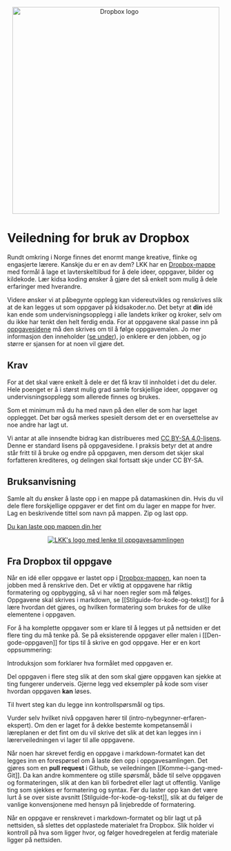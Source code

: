 <p align="center">
<img border="0" alt="Dropbox logo" src="https://github.com/kodeklubben/oppgaver-wiki/blob/master/images/dropbox/dropbox_logo_2.png"
width="480">
</p>

# Veiledning for bruk av Dropbox

Rundt omkring i Norge finnes det enormt mange kreative, flinke og engasjerte
lærere. Kanskje du er en av dem? LKK har en [Dropbox-mappe](https://www.dropbox.com/sh/jp2tc6qajbu0brw/AABDav0Tnwkkf1xWlPaa5pUDa?dl=0)
med formål å lage et lavterskeltilbud for å dele ideer, oppgaver, bilder og 
kildekode. Lær kidsa koding ønsker å gjøre det så enkelt som mulig å dele 
erfaringer med hverandre.

Videre ønsker vi at påbegynte opplegg kan videreutvikles og renskrives slik at
de kan legges ut som oppgaver på kidsakoder.no. Det betyr at __din__ idé kan
ende som undervisningsopplegg i alle landets kriker og kroker, selv om du ikke
har tenkt den helt ferdig enda. For at oppgavene skal passe inn på
[oppgavesidene](http://oppgaver.kidsakoder.no) må den skrives om til å følge
oppgavemalen. Jo mer informasjon den inneholder ([se
under](#fra-dropbox-til-oppgave)), jo enklere er den jobben, og jo større er
sjansen for at noen vil gjøre det.

## Krav

For at det skal være enkelt å dele er det få krav til innholdet i det du deler.
Hele poenget er å i størst mulig grad samle forskjellige ideer, oppgaver og
undervisningsopplegg som allerede finnes og brukes.

Som et minimum må du ha med navn på den eller de som har laget opplegget. Det
bør også merkes spesielt dersom det er en oversettelse av noe andre har lagt ut.

Vi antar at alle innsendte bidrag kan distribueres med [CC BY-SA
4.0-lisens](https://creativecommons.org/licenses/by-sa/4.0/deed.no). Denne er
standard lisens på oppgavesidene. I praksis betyr det at andre står fritt til å
bruke og endre på oppgaven, men dersom det skjer skal forfatteren krediteres, og
delingen skal fortsatt skje under CC BY-SA.

## Bruksanvisning

Samle alt du ønsker å laste opp i en mappe på datamaskinen din. Hvis du vil dele
flere forskjellige oppgaver er det fint om du lager en mappe for hver. Lag en
beskrivende tittel som navn på mappen. Zip og last opp.

[Du kan laste opp mappen din her](https://www.dropbox.com/request/R81Bf7uofzjWctCygHlb)

<p align="center">
<a href="https://www.dropbox.com/request/R81Bf7uofzjWctCygHlb">
<img border="0" alt="LKK's logo med lenke til oppgavesammlingen" src="https://github.com/kodeklubben/oppgaver-wiki/blob/master/images/dropbox/dropbox-opplasting.png" >
</a>
</p>

## Fra Dropbox til oppgave

Når en idé eller oppgave er lastet opp i [Dropbox-mappen](https://www.dropbox.com/sh/jp2tc6qajbu0brw/AABDav0Tnwkkf1xWlPaa5pUDa?dl=0), 
kan noen ta jobben med å renskrive den. Det er viktig at oppgavene har riktig 
formatering og oppbygging, så vi har noen regler som må følges. Oppgavene skal 
skrives i markdown, se [[Stilguide-for-kode-og-tekst]] for å lære hvordan det 
gjøres, og hvilken formatering som brukes for de ulike elementene i oppgaven.

For å ha komplette oppgaver som er klare til å legges ut på nettsiden er det
flere ting du må tenke på. Se på eksisterende oppgaver eller malen i 
[[Den-gode-oppgaven]] for tips til å skrive en god oppgave. 
Her er en kort oppsummering:

Introduksjon som forklarer hva formålet med oppgaven er.

Del oppgaven i flere steg slik at den som skal gjøre oppgaven kan sjekke at ting
fungerer underveis. Gjerne legg ved eksempler på kode som viser hvordan oppgaven
__kan__ løses.

Til hvert steg kan du legge inn kontrollspørsmål og tips.

Vurder selv hvilket nivå oppgaven hører til (intro-nybegynner-erfaren-ekspert).
Om den er laget for å dekke bestemte kompetansemål i læreplanen er det fint om
du vil skrive det slik at det kan legges inn i lærerveiledningen vi lager til
alle oppgavene.

Når noen har skrevet ferdig en oppgave i markdown-formatet kan det legges inn en
forespørsel om å laste den opp i oppgavesamlingen. Det gjøres som en __pull
request__ i Github, se veiledningen [[Komme-i-gang-med-Git]]. Da kan andre
kommentere og stille spørsmål, både til selve oppgaven og formateringen, slik at
den kan bli forbedret eller lagt ut offentlig. Vanlige ting som sjekkes er
formatering og syntax. Før du laster opp kan det være lurt å se over siste
avsnitt [Stilguide-for-kode-og-tekst]], slik at du følger de vanlige 
konvensjonene med hensyn på linjebredde of formatering.

Når en oppgave er renskrevet i markdown-formatet og blir lagt ut på nettsiden,
så slettes det opplastede materialet fra Dropbox. Slik holder vi kontroll på hva
som ligger hvor, og følger hovedregelen at ferdig materiale ligger på nettsiden.
